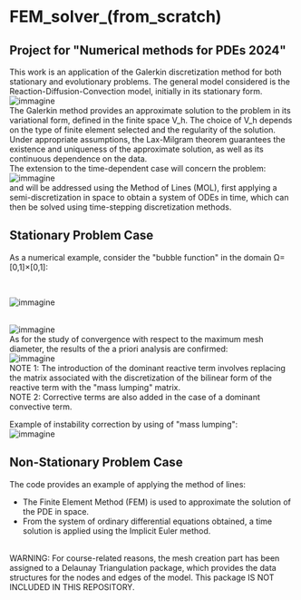 
# FEM_solver_(from_scratch)

## Project for "Numerical methods for PDEs 2024"

This work is an application of the Galerkin discretization method for both stationary and evolutionary problems. The general model considered is the Reaction-Diffusion-Convection model, initially in its stationary form.
<br>
![immagine](https://github.com/user-attachments/assets/7148bfa8-0a74-410b-8727-b28cbb29cc41)
<br>
The Galerkin method provides an approximate solution to the problem in its variational form, defined in the finite space V_h. The choice of V_h depends on the type of finite element selected and the regularity of the solution. Under appropriate assumptions, the Lax-Milgram theorem guarantees the existence and uniqueness of the approximate solution, as well as its continuous dependence on the data. 
<br>
The extension to the time-dependent case will concern the problem:
<br>
![immagine](https://github.com/user-attachments/assets/0fab8b04-2786-4819-84fa-470ca72188ff)
<br>
and will be addressed using the Method of Lines (MOL), first applying a semi-discretization in space to obtain a system of ODEs in time, which can then be solved using time-stepping discretization methods.


## Stationary Problem Case

As a numerical example, consider the "bubble function" in the domain Ω=[0,1]×[0,1]:

<br>

![immagine](https://github.com/user-attachments/assets/757cba81-8487-4511-8fc0-045d4f846c33)
<br>
<br>

![immagine](https://github.com/user-attachments/assets/31379c71-1359-4287-9a5b-68a9058e4911)
<br>
As for the study of convergence with respect to the maximum mesh diameter, the results of the a priori analysis are confirmed:<br>
![immagine](https://github.com/user-attachments/assets/97bb3693-614e-4152-abb4-143542d58540)
<br>
NOTE 1: The introduction of the dominant reactive term involves replacing the matrix associated with the discretization of the bilinear form of the reactive term with the "mass lumping" matrix.
<br>
NOTE 2: Corrective terms are also added in the case of a dominant convective term.
<br>


Example of instability correction by using of "mass lumping":
<br>
![immagine](https://github.com/user-attachments/assets/f4b02890-cc5e-4e66-a57d-43bd54b081aa)


## Non-Stationary Problem Case
The code provides an example of applying the method of lines:
<br>
- The Finite Element Method (FEM) is used to approximate the solution of the PDE in space.
- From the system of ordinary differential equations obtained, a time solution is applied using the Implicit Euler method.
<br>
WARNING: For course-related reasons, the mesh creation part has been assigned to a Delaunay Triangulation package, which provides the data structures for the nodes and edges of the model. This package IS NOT INCLUDED IN THIS REPOSITORY.



